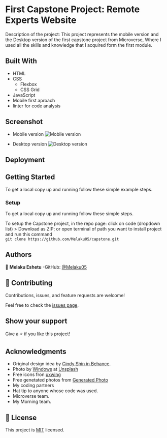 # First Capstone Project: Remote Experts Website

Description of the project:
This project represents the mobile version and the Desktop version of the first capstone project from Microverse, Where I used all the skills and knowledge that I acquired form the first module.

## Built With

- HTML
- CSS
  - Flexbox
  - CSS Grid
- JavaScript
- Mobile first aproach
- linter for code analysis

## Screenshot

- Mobile version
  ![Mobile version](https://user-images.githubusercontent.com/97116942/157699201-fbf3cd82-25ac-4541-96e9-6035768e7dd7.PNG)

- Desktop version
  ![Desktop version](https://user-images.githubusercontent.com/97116942/157699325-9f44d40f-e533-4fb3-8f14-804b5710b733.PNG)

## Deployment

## Getting Started

To get a local copy up and running follow these simple example steps.

### Setup

To get a local copy up and running follow these simple steps.

To setup the Capstone project, in the repo page:
click on code (dropdown list) > Download as ZIP;
or open terminal of path you want to install project and run this command <br>
`git clone https://github.com/Melaku05/capstone.git`

## Authors

👤 **Melaku Eshetu**
-GitHub: [@Melaku05](https://github.com/Melaku05)

## 🤝 Contributing

Contributions, issues, and feature requests are welcome!

Feel free to check the [issues page](https://github.com/Melaku05/capstone/issues).

## Show your support

Give a ⭐️ if you like this project!

## Acknowledgments

- Original design idea by <a href="https://www.behance.net/adagio07">Cindy Shin in Behance</a>.
- Photo by <a href="">Windows</a> at <a href="https://unsplash.com/">Unsplash</a>
- Free icons fron <a href="https://uxwing.com/">uxwing</a>
- Free genetated photos from <a href="https://generated.photos/faces">Generated Photo</a>
- My coding partners
- Hat tip to anyone whose code was used.
- Microverse team.
- My Morning team.

## 📝 License

This project is [MIT](/MIT.md) licensed.
